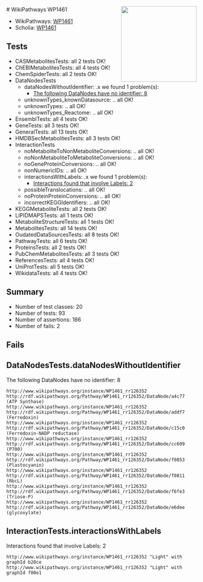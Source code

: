 <img style="float: right; width: 200px" src="https://upload.wikimedia.org/wikipedia/commons/thumb/8/83/Wplogo_with_text_500.png/640px-Wplogo_with_text_500.png" />
# WikiPathways WP1461

* WikiPathways: [WP1461](https://wikipathways.org/pathways/WP1461)
* Scholia: [WP1461](https://scholia.toolforge.org/wikipathways/WP1461)
## Tests
* CASMetabolitesTests: all 2 tests OK!
* ChEBIMetabolitesTests: all 4 tests OK!
* ChemSpiderTests: all 2 tests OK!
* DataNodesTests
    * dataNodesWithoutIdentifier: .x we found 1 problem(s):
        * [The following DataNodes have no identifier: 8](#d2d32fa7)
    * unknownTypes_knownDatasource: .. all OK!
    * unknownTypes: .. all OK!
    * unknownTypes_Reactome: .. all OK!
* EnsemblTests: all 4 tests OK!
* GeneTests: all 3 tests OK!
* GeneralTests: all 13 tests OK!
* HMDBSecMetabolitesTests: all 3 tests OK!
* InteractionTests
    * noMetaboliteToNonMetaboliteConversions: .. all OK!
    * noNonMetaboliteToMetaboliteConversions: .. all OK!
    * noGeneProteinConversions: .. all OK!
    * nonNumericIDs: .. all OK!
    * interactionsWithLabels: .x we found 1 problem(s):
        * [Interactions found that involve Labels: 2](#630d2679)
    * possibleTranslocations: .. all OK!
    * noProteinProteinConversions: .. all OK!
    * incorrectKEGGIdentifiers: .. all OK!
* KEGGMetaboliteTests: all 2 tests OK!
* LIPIDMAPSTests: all 1 tests OK!
* MetaboliteStructureTests: all 1 tests OK!
* MetabolitesTests: all 14 tests OK!
* OudatedDataSourcesTests: all 8 tests OK!
* PathwayTests: all 6 tests OK!
* ProteinsTests: all 2 tests OK!
* PubChemMetabolitesTests: all 3 tests OK!
* ReferencesTests: all 4 tests OK!
* UniProtTests: all 5 tests OK!
* WikidataTests: all 4 tests OK!


## Summary

* Number of test classes: 20
* Number of tests: 93
* Number of assertions: 186
* Number of fails: 2

## Fails

<a name="d2d32fa7" />

## DataNodesTests.dataNodesWithoutIdentifier

The following DataNodes have no identifier: 8
```
http://www.wikipathways.org/instance/WP1461_rr126352 http://rdf.wikipathways.org/Pathway/WP1461_rr126352/DataNode/a4c77 (ATP Synthase)
http://www.wikipathways.org/instance/WP1461_rr126352 http://rdf.wikipathways.org/Pathway/WP1461_rr126352/DataNode/addf7 (Ferredoxin)
http://www.wikipathways.org/instance/WP1461_rr126352 http://rdf.wikipathways.org/Pathway/WP1461_rr126352/DataNode/c15c0 (Ferredoxin-NADP reductase)
http://www.wikipathways.org/instance/WP1461_rr126352 http://rdf.wikipathways.org/Pathway/WP1461_rr126352/DataNode/cc609 (P700)
http://www.wikipathways.org/instance/WP1461_rr126352 http://rdf.wikipathways.org/Pathway/WP1461_rr126352/DataNode/f0853 (Plastocyanin)
http://www.wikipathways.org/instance/WP1461_rr126352 http://rdf.wikipathways.org/Pathway/WP1461_rr126352/DataNode/f0811 (RbcL)
http://www.wikipathways.org/instance/WP1461_rr126352 http://rdf.wikipathways.org/Pathway/WP1461_rr126352/DataNode/f6fe3 (Triose-P)
http://www.wikipathways.org/instance/WP1461_rr126352 http://rdf.wikipathways.org/Pathway/WP1461_rr126352/DataNode/e6dee (glycoxylate)
```

<a name="630d2679" />

## InteractionTests.interactionsWithLabels

Interactions found that involve Labels: 2
```
http://www.wikipathways.org/instance/WP1461_rr126352 "Light" with graphId b20ce
http://www.wikipathways.org/instance/WP1461_rr126352 "Light" with graphId f00e1
```

